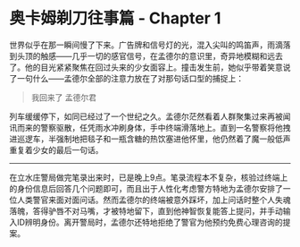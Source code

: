 # 奥卡姆剃刀往事篇 - Chapter 1

世界似乎在那一瞬间慢了下来。广告牌和信号灯的光，混入尖叫的鸣笛声，雨滴落到头顶的触感——几乎一切的感官信号，在孟德尔的意识里，奇异地模糊和远去了。他的目光紧紧聚焦在回过头来的少女面容上。撞击发生前，她似乎带着笑意说了一句什么——孟德尔全部的注意力放在了对那句话口型的捕捉上：

> 我回来了 孟德尔君

列车缓缓停下，如同已经过了一个世纪之久。孟德尔茫然看着人群聚集过来再被闻讯而来的警察驱散，任凭雨水冲刷身体，手中终端滑落地上。直到一名警察将他拽进巡逻车，半强制地把毯子和一瓶含糖的热饮塞进他怀里，他仍然着了魔一般低声重复着少女的最后一句话。

--------

在立水庄警局做完笔录出来时，已是晚上9点。笔录流程本不复杂，核验过终端上的身份信息后回答几个问题即可，而且出于人性化考虑警方特地为孟德尔安排了一位人类警官来面对面问话。然而孟德尔的终端被意外踩坏，加上问话时整个人失魂落魄，答得驴唇不对马嘴，才被特地留下，直到他神智恢复能答上提问，并手动输入ID辨明身份。离开警局时，孟德尔还特地拒绝了警官为他预约免费心理咨询的提案。
